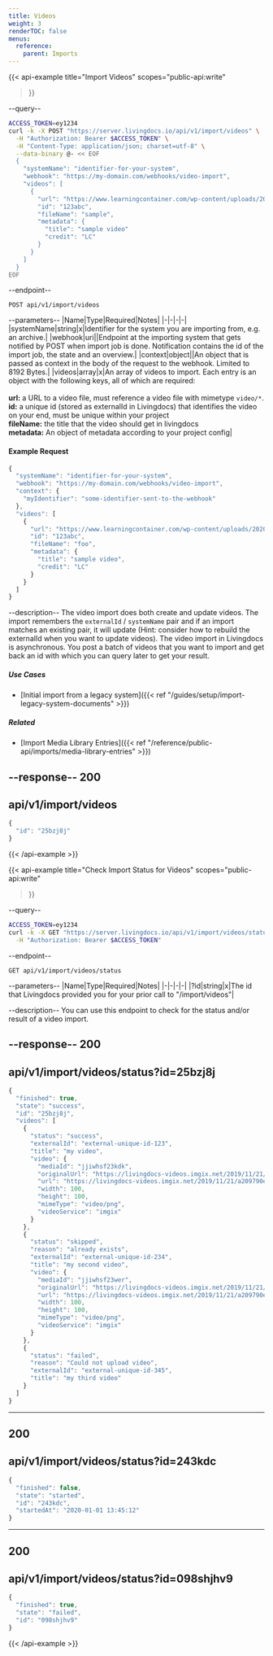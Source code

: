 ```yaml
---
title: Videos
weight: 3
renderTOC: false
menus:
  reference:
    parent: Imports
---
```


{{< api-example
  title="Import Videos"
  scopes="public-api:write"
>}}

--query--

```bash
ACCESS_TOKEN=ey1234
curl -k -X POST "https://server.livingdocs.io/api/v1/import/videos" \
  -H "Authorization: Bearer $ACCESS_TOKEN" \
  -H "Content-Type: application/json; charset=utf-8" \
  --data-binary @- << EOF
  {
    "systemName": "identifier-for-your-system",
    "webhook": "https://my-domain.com/webhooks/video-import",
    "videos": [
      {
        "url": "https://www.learningcontainer.com/wp-content/uploads/2020/05/sample-mp4-file.mp4",
        "id": "123abc",
        "fileName": "sample",
        "metadata": {
          "title": "sample video"
          "credit": "LC"
        }
      }
    ]
  }
EOF
```

--endpoint--
```
POST api/v1/import/videos
```

--parameters--
|Name|Type|Required|Notes|
|-|-|-|-|
|systemName|string|x|Identifier for the system you are importing from, e.g. an archive.|
|webhook|uri||Endpoint at the importing system that gets notified by POST when import job is done. Notification contains the id of the import job, the state and an overview.|
|context|object||An object that is passed as context in the body of the request to the webhook. Limited to 8192 Bytes.|
|videos|array|x|An array of videos to import. Each entry is an object with the following keys, all of which are required:<br><br>**url:** a URL to a video file, must reference a video file with mimetype `video/*`.<br>**id:** a unique id (stored as externalId in Livingdocs) that identifies the video on your end, must be unique within your project<br>**fileName:** the title that the video should get in livingdocs<br>**metadata:** An object of metadata according to your project config|

#### Example Request
```js
{
  "systemName": "identifier-for-your-system",
  "webhook": "https://my-domain.com/webhooks/video-import",
  "context": {
    "myIdentifier": "some-identifier-sent-to-the-webhook"
  },
  "videos": [
    {
      "url": "https://www.learningcontainer.com/wp-content/uploads/2020/05/sample-mp4-file.mp4",
      "id": "123abc",
      "fileName": "foo",
      "metadata": {
        "title": "sample video",
        "credit": "LC"
      }
    }
  ]
}
```

--description--
The video import does both create and update videos. The import remembers the `externalId` / `systemName` pair and if an import matches an existing pair, it will update (Hint: consider how to rebuild the externalId when you want to update videos). The video import in Livingdocs is asynchronous. You post a batch of videos that you want to import and get back an id with which you can query later to get your result.

##### Use Cases

- [Initial import from a legacy system]({{< ref "/guides/setup/import-legacy-system-documents" >}})

##### Related

- [Import Media Library Entries]({{< ref "/reference/public-api/imports/media-library-entries" >}})

--response--
200
---
api/v1/import/videos
---
```js
{
  "id": "25bzj8j"
}
```

{{< /api-example >}}


{{< api-example
  title="Check Import Status for Videos"
  scopes="public-api:write"
>}}

--query--

```bash
ACCESS_TOKEN=ey1234
curl -k -X GET "https://server.livingdocs.io/api/v1/import/videos/status" \
  -H "Authorization: Bearer $ACCESS_TOKEN"
```

--endpoint--
```
GET api/v1/import/videos/status
```

--parameters--
|Name|Type|Required|Notes|
|-|-|-|-|
|?id|string|x|The id that Livingdocs provided you for your prior call to "/import/videos"|

--description--
You can use this endpoint to check for the status and/or result of a video import.

--response--
200
---
api/v1/import/videos/status?id=25bzj8j
---
```js
{
  "finished": true,
  "state": "success",
  "id": "25bzj8j",
  "videos": [
    {
      "status": "success",
      "externalId": "external-unique-id-123",
      "title": "my video",
      "video": {
        "mediaId": "jjiwhsf23kdk",
        "originalUrl": "https://livingdocs-videos.imgix.net/2019/11/21/a209790e-1549-46d9-b3c7-cefe28c7ea99.jpeg",
        "url": "https://livingdocs-videos.imgix.net/2019/11/21/a209790e-1549-46d9-b3c7-cefe28c7ea99.jpeg?auto=format",
        "width": 100,
        "height": 100,
        "mimeType": "video/png",
        "videoService": "imgix"
      }
    },
    {
      "status": "skipped",
      "reason": "already exists",
      "externalId": "external-unique-id-234",
      "title": "my second video",
      "video": {
        "mediaId": "jjiwhsf23wer",
        "originalUrl": "https://livingdocs-videos.imgix.net/2019/11/21/a209790e-1549-46d9-b3c7-cefe28c7ea99.jpeg?auto=format",
        "url": "https://livingdocs-videos.imgix.net/2019/11/21/a209790e-1549-46d9-b3c7-cefe28c7ea99.jpeg?auto=format",
        "width": 100,
        "height": 100,
        "mimeType": "video/png",
        "videoService": "imgix"
      }
    },
    {
      "status": "failed",
      "reason": "Could not upload video",
      "externalId": "external-unique-id-345",
      "title": "my third video"
    }
  ]
}
```
-----
200
---
api/v1/import/videos/status?id=243kdc
---
```js
{
  "finished": false,
  "state": "started",
  "id": "243kdc",
  "startedAt": "2020-01-01 13:45:12"
}
```
-----
200
---
api/v1/import/videos/status?id=098shjhv9
---
```js
{
  "finished": true,
  "state": "failed",
  "id": "098shjhv9"
}
```

{{< /api-example >}}
